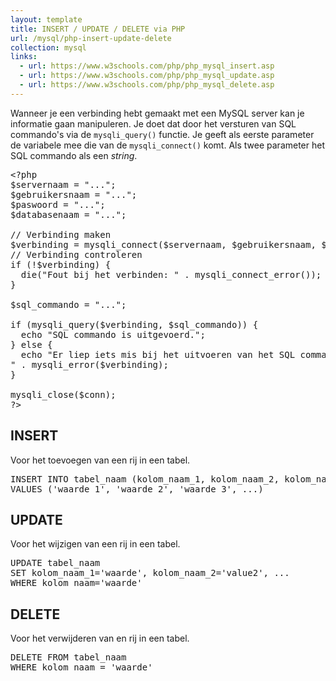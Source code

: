 ```yaml
---
layout: template
title: INSERT / UPDATE / DELETE via PHP
url: /mysql/php-insert-update-delete
collection: mysql
links:
  - url: https://www.w3schools.com/php/php_mysql_insert.asp
  - url: https://www.w3schools.com/php/php_mysql_update.asp
  - url: https://www.w3schools.com/php/php_mysql_delete.asp
---
```


Wanneer je een verbinding hebt gemaakt met een MySQL server kan je informatie gaan manipuleren. Je doet dat door het versturen van SQL commando's via de <code>mysqli_query()</code> functie. Je geeft als eerste parameter de variabele mee die van de <code>mysqli_connect()</code> komt. Als twee parameter het SQL commando als een <em>string</em>.

<pre>
&lt;?php
$servernaam = "...";
$gebruikersnaam = "...";
$paswoord = "...";
$databasenaam = "...";

// Verbinding maken
$verbinding = mysqli_connect($servernaam, $gebruikersnaam, $paswoord, $databasenaam);
// Verbinding controleren
if (!$verbinding) {
  die("Fout bij het verbinden: " . mysqli_connect_error());
}

$sql_commando = "...";

if (mysqli_query($verbinding, $sql_commando)) {
  echo "SQL commando is uitgevoerd.";
} else {
  echo "Er liep iets mis bij het uitvoeren van het SQL commando: " . $sql_commando . "<br>" . mysqli_error($verbinding);
}

mysqli_close($conn);
?&gt;
</pre>
## INSERT

Voor het toevoegen van een rij in een tabel.

<pre>
INSERT INTO tabel_naam (kolom_naam_1, kolom_naam_2, kolom_naam_3, ...)
VALUES ('waarde_1', 'waarde_2', 'waarde_3', ...)
</pre>

## UPDATE

Voor het wijzigen van een rij in een tabel.

<pre>
UPDATE tabel_naam
SET kolom_naam_1='waarde', kolom_naam_2='value2', ...
WHERE kolom_naam='waarde' 
</pre>

## DELETE

Voor het verwijderen van en rij in een tabel.

<pre>
DELETE FROM tabel_naam
WHERE kolom_naam = 'waarde'
</pre>